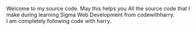 Welcome to my source code. May this helps you
All the source code that I make during learning Sigma Web Development from codewithharry.<br>
I am completely following code with harry.